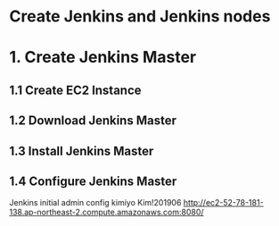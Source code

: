 Create Jenkins and Jenkins nodes
================================

# 1. Create Jenkins Master
## 1.1 Create EC2 Instance
## 1.2 Download Jenkins Master
## 1.3 Install Jenkins Master
## 1.4 Configure Jenkins Master

Jenkins initial admin config
kimiyo
Kim!201906
http://ec2-52-78-181-138.ap-northeast-2.compute.amazonaws.com:8080/
